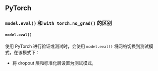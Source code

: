 ## PyTorch



### `model.eval()` 和 `with torch.no_grad()` 的区别

#### `model.eval()`

使用 PyTorch 进行验证或测试时，会使用 `model.eval()` 将网络切换到测试模式，在该模式下：

- 将 dropout 层和标准化层设置为测试模式，